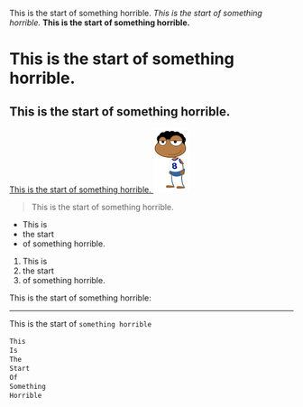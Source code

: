 This is the start of something horrible.
*This is the start of something horrible.*
**This is the start of something horrible.**
# This is the start of something horrible.
## This is the start of something horrible.
[This is the start of something horrible.
]([http://a.com](https://2019.makemepulse.com/)https://2019.makemepulse.com/)	
![Image](pop-person.png)
>This is the start of something horrible.
* This is 
* the start 
* of something horrible.

1. This is 
2. the start 
3. of something horrible.

This is the start of something horrible:

---

This is the start of `something horrible`

```
This
Is
The
Start
Of
Something
Horrible
```
